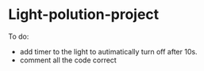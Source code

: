 # Light-polution-project

To do:
- add timer to the light to autimatically turn off after 10s.
- comment all the code correct